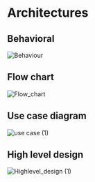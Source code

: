 # Architectures
## Behavioral
![Behaviour](https://user-images.githubusercontent.com/89739360/132558800-f06006e6-fc2b-4bed-a2f3-f4575977d0ed.png)
## Flow chart
![Flow_chart](https://user-images.githubusercontent.com/89739360/132558583-4f43d7e4-bb9c-45fc-ada6-f53a87458cef.png)
## Use case diagram
![use case (1)](https://user-images.githubusercontent.com/89739360/132558824-658dce3a-5a5e-4314-b249-3922f77f05d8.png)
## High level design
![Highlevel_design (1)](https://user-images.githubusercontent.com/89739360/132558844-fe686fdc-eda6-407e-a3f1-e7ab6bac17b7.png)
